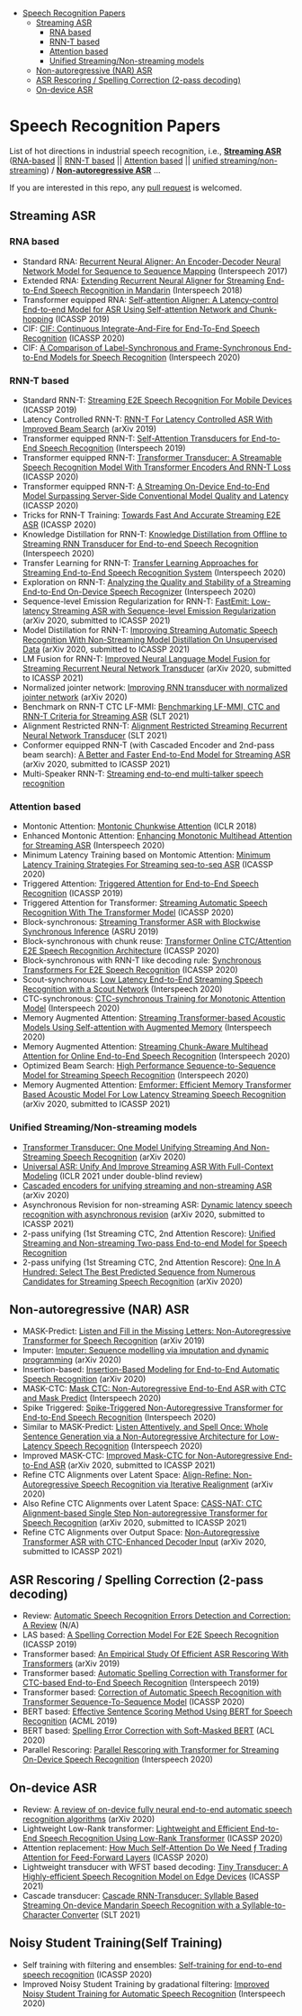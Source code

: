 
<!-- vim-markdown-toc GFM -->

* [Speech Recognition Papers](#speech-recognition-papers)
	* [Streaming ASR](#streaming-asr)
		* [RNA based](#rna-based)
		* [RNN-T based](#rnn-t-based)
		* [Attention based](#attention-based)
		* [Unified Streaming/Non-streaming models](#unified-streamingnon-streaming-models)
	* [Non-autoregressive (NAR)  ASR](#non-autoregressive-nar--asr)
	* [ASR Rescoring / Spelling Correction (2-pass decoding)](#asr-rescoring--spelling-correction-2-pass-decoding)
	* [On-device ASR](#on-device-asr)

<!-- vim-markdown-toc -->

# Speech Recognition Papers
List of hot directions in industrial speech recognition, i.e., [**Streaming ASR**](https://github.com/xingchensong/speech-recognition-papers/blob/main/README.md#streaming-asr) ([RNA-based](https://github.com/xingchensong/speech-recognition-papers#rna-based) || [RNN-T based](https://github.com/xingchensong/speech-recognition-papers#rnn-t-based) || [Attention based](https://github.com/xingchensong/speech-recognition-papers#attention-based) || [unified streaming/non-streaming](https://github.com/xingchensong/speech-recognition-papers#unified-streamingnon-streaming-models)) / [**Non-autoregressive ASR**](https://github.com/xingchensong/speech-recognition-papers#non-autoregressive-nar--asr) ...

If you are interested in this repo, any [pull request](https://github.com/xingchensong/speech-recognition-papers/pulls) is welcomed.

## Streaming ASR

### RNA based
- Standard RNA: [Recurrent Neural Aligner: An Encoder-Decoder Neural Network Model for Sequence to Sequence Mapping](https://pdfs.semanticscholar.org/7703/a2c5468ecbee5b62c048339a03358ed5fe19.pdf) (Interspeech 2017)
- Extended RNA: [Extending Recurrent Neural Aligner for Streaming End-to-End Speech Recognition in Mandarin](https://arxiv.org/pdf/1806.06342.pdf) (Interspeech 2018)
- Transformer equipped RNA: [Self-attention Aligner: A Latency-control End-to-end Model for ASR Using Self-attention Network and Chunk-hopping](https://arxiv.org/pdf/1902.06450.pdf) (ICASSP 2019)
- CIF: [CIF: Continuous Integrate-And-Fire for End-To-End Speech Recognition](https://arxiv.org/pdf/1905.11235.pdf) (ICASSP 2020)
- CIF: [A Comparison of Label-Synchronous and Frame-Synchronous End-to-End Models for Speech Recognition](https://arxiv.org/pdf/2005.10113.pdf) (Interspeech 2020)

### RNN-T based
- Standard RNN-T: [Streaming E2E Speech Recognition For Mobile Devices](https://arxiv.org/pdf/1811.06621.pdf) (ICASSP 2019)
- Latency Controlled RNN-T: [RNN-T For Latency Controlled ASR With Improved Beam Search](https://arxiv.org/pdf/1911.01629.pdf) (arXiv 2019)
- Transformer equipped RNN-T: [Self-Attention Transducers for End-to-End Speech Recognition](https://arxiv.org/pdf/1909.13037.pdf) (Interspeech 2019)
- Transformer equipped RNN-T: [Transformer Transducer: A Streamable Speech Recognition Model With Transformer Encoders And RNN-T Loss](https://arxiv.org/pdf/2002.02562.pdf) (ICASSP 2020)
- Transformer equipped RNN-T: [A Streaming On-Device End-to-End Model Surpassing Server-Side Conventional Model Quality and Latency](https://arxiv.org/pdf/2003.12710.pdf) (ICASSP 2020)
- Tricks for RNN-T Training: [Towards Fast And Accurate Streaming E2E ASR](https://arxiv.org/pdf/2004.11544.pdf) (ICASSP 2020)
- Knowledge Distillation for RNN-T: [Knowledge Distillation from Offline to Streaming RNN Transducer for End-to-end Speech Recognition]() (Interspeech 2020)
- Transfer Learning for RNN-T: [Transfer Learning Approaches for Streaming End-to-End Speech Recognition System](https://arxiv.org/pdf/2008.05086.pdf) (Interspeech 2020)
- Exploration on RNN-T: [Analyzing the Quality and Stability of a Streaming End-to-End On-Device Speech Recognizer](https://arxiv.org/pdf/2006.01416.pdf) (Interspeech 2020)
- Sequence-level Emission Regularization for RNN-T: [FastEmit: Low-latency Streaming ASR with Sequence-level Emission Regularization](https://arxiv.org/pdf/2010.11148.pdf) (arXiv 2020, submitted to ICASSP 2021)
- Model Distillation for RNN-T: [Improving Streaming Automatic Speech Recognition With Non-Streaming  Model Distillation On Unsupervised Data](https://arxiv.org/pdf/2010.12096.pdf) (arXiv 2020, submitted to ICASSP 2021)
- LM Fusion for RNN-T: [Improved Neural Language Model Fusion for Streaming Recurrent Neural Network Transducer](https://arxiv.org/pdf/2010.13878.pdf) (arXiv 2020, submitted to ICASSP 2021)
- Normalized jointer network: [Improving RNN transducer with normalized jointer network](https://arxiv.org/pdf/2011.01576.pdf) (arXiv 2020)
- Benchmark on RNN-T CTC LF-MMI: [Benchmarking LF-MMI, CTC and RNN-T Criteria for Streaming ASR](https://arxiv.org/pdf/2011.04785.pdf) (SLT 2021)
- Alignment Restricted RNN-T: [Alignment Restricted Streaming Recurrent Neural Network Transducer](https://arxiv.org/pdf/2011.03072.pdf) (SLT 2021)
- Conformer equipped RNN-T (with Cascaded Encoder and 2nd-pass beam search): [A Better and Faster End-to-End Model for Streaming ASR](https://arxiv.org/pdf/2011.10798.pdf) (arXiv 2020, submitted to ICASSP 2021)
- Multi-Speaker RNN-T: [Streaming end-to-end multi-talker speech recognition](https://arxiv.org/pdf/2011.13148.pdf)

### Attention based
- Montonic Attention: [Montonic Chunkwise Attention](https://arxiv.org/pdf/1712.05382.pdf) (ICLR 2018)
- Enhanced Montonic Attention: [Enhancing Monotonic Multihead Attention for Streaming ASR](https://arxiv.org/pdf/2005.09394.pdf) (Interspeech 2020)
- Minimum Latency Training based on Montomic Attention: [Minimum Latency Training Strategies For Streaming seq-to-seq ASR](https://arxiv.org/pdf/2004.05009.pdf) (ICASSP 2020)
- Triggered Attention: [Triggered Attention for End-to-End Speech Recognition](https://www.merl.com/publications/docs/TR2019-015.pdf) (ICASSP 2019)
- Triggered Attention for Transformer: [Streaming Automatic Speech Recognition With The Transformer Model](https://arxiv.org/pdf/2001.02674.pdf) (ICASSP 2020)
- Block-synchronous: [Streaming Transformer ASR with Blockwise Synchronous Inference](https://arxiv.org/pdf/2006.14941.pdf) (ASRU 2019)
- Block-synchronous with chunk reuse: [Transformer Online CTC/Attention E2E Speech Recognition Architecture](https://arxiv.org/pdf/2001.08290.pdf) (ICASSP 2020)
- Block-synchronous with RNN-T like decoding rule: [Synchronous Transformers For E2E Speech Recognition](https://arxiv.org/pdf/1912.02958.pdf) (ICASSP 2020)
- Scout-synchronous: [Low Latency End-to-End Streaming Speech Recognition with a Scout Network](https://arxiv.org/pdf/2003.10369.pdf) (Interspeech 2020)
- CTC-synchronous: [CTC-synchronous Training for Monotonic Attention Model](https://arxiv.org/pdf/2005.04712.pdf) (Interspeech 2020)
- Memory Augmented Attention: [Streaming Transformer-based Acoustic Models Using Self-attention with Augmented Memory](https://arxiv.org/pdf/2005.08042.pdf) (Interspeech 2020)
- Memory Augmented Attention: [Streaming Chunk-Aware Multihead Attention for Online End-to-End Speech Recognition](https://arxiv.org/pdf/2006.01712.pdf) (Interspeech 2020)
- Optimized Beam Search: [High Performance Sequence-to-Sequence Model for Streaming Speech Recognition](https://arxiv.org/pdf/2003.10022.pdf) (Interspeech 2020)
- Memory Augmented Attention: [Emformer: Efficient Memory Transformer Based Acoustic Model For Low Latency Streaming Speech Recognition](https://arxiv.org/pdf/2010.10759.pdf) (arXiv 2020, submitted to ICASSP 2021)

### Unified Streaming/Non-streaming models
- [Transformer Transducer: One Model Unifying Streaming And Non-Streaming Speech Recognition](https://arxiv.org/pdf/2010.03192.pdf) (arXiv 2020)
- [Universal ASR: Unify And Improve Streaming ASR With Full-Context Modeling](https://openreview.net/pdf?id=Pz_dcqfcKW8) (ICLR 2021 under double-blind review)
- [Cascaded encoders for unifying streaming and non-streaming ASR](https://arxiv.org/pdf/2010.14606.pdf) (arXiv 2020)
- Asynchronous Revision for non-streaming ASR: [Dynamic latency speech recognition with asynchronous revision](https://arxiv.org/pdf/2011.01570.pdf) (arXiv 2020, submitted to ICASSP 2021)
- 2-pass unifying (1st Streaming CTC, 2nd Attention Rescore): [Unified Streaming and Non-streaming Two-pass End-to-end Model for Speech Recognition](https://arxiv.org/pdf/2012.05481.pdf)
- 2-pass unifying (1st Streaming CTC, 2nd Attention Rescore): [One In A Hundred: Select The Best Predicted Sequence from Numerous Candidates for Streaming Speech Recognition](https://arxiv.org/pdf/2010.14791.pdf) (arXiv 2020)


## Non-autoregressive (NAR)  ASR
- MASK-Predict: [Listen and Fill in the Missing Letters: Non-Autoregressive Transformer for Speech Recognition](https://arxiv.org/pdf/1911.04908.pdf) (arXiv 2019)
- Imputer: [Imputer: Sequence modelling via imputation and dynamic programming](https://arxiv.org/pdf/2002.08926.pdf) (arXiv 2020)
- Insertion-based: [Insertion-Based Modeling for End-to-End Automatic Speech Recognition](https://arxiv.org/pdf/2005.13211.pdf) (arXiv 2020)
- MASK-CTC: [Mask CTC: Non-Autoregressive End-to-End ASR with CTC and Mask Predict](https://arxiv.org/pdf/2005.08700.pdf) (Interspeech 2020)
- Spike Triggered: [Spike-Triggered Non-Autoregressive Transformer for End-to-End Speech Recognition](https://arxiv.org/pdf/2005.07903.pdf) (Interspeech 2020)
- Similar to MASK-Predict: [Listen Attentively, and Spell Once: Whole Sentence Generation via a Non-Autoregressive Architecture for Low-Latency Speech Recognition](https://arxiv.org/pdf/2005.04862.pdf) (Interspeech 2020)
- Improved MASK-CTC: [Improved Mask-CTC for Non-Autoregressive End-to-End ASR](https://arxiv.org/pdf/2010.13270.pdf) (arXiv 2020, submitted to ICASSP 2021)
- Refine CTC Alignments over Latent Space: [Align-Refine: Non-Autoregressive Speech Recognition via Iterative Realignment](https://arxiv.org/pdf/2010.14233.pdf) (arXiv 2020)
- Also Refine CTC Alignments over Latent Space: [CASS-NAT: CTC Alignment-based Single Step Non-autoregressive Transformer for Speech Recognition](https://arxiv.org/pdf/2010.14725.pdf) (arXiv 2020, submitted to ICASSP 2021)
- Refine CTC Alignments over Output Space: [Non-Autoregressive Transformer ASR with CTC-Enhanced Decoder Input](https://arxiv.org/pdf/2010.15025.pdf) (arXiv 2020, submitted to ICASSP 2021)

## ASR Rescoring / Spelling Correction (2-pass decoding)
- Review: [Automatic Speech Recognition Errors Detection and Correction: A Review](https://www.sciencedirect.com/science/article/pii/S1877050918302187) (N/A)
- LAS based: [A Spelling Correction Model For E2E Speech Recognition](https://arxiv.org/pdf/1902.07178.pdf) (ICASSP 2019)
- Transformer based: [An Empirical Study Of Efficient ASR Rescoring With Transformers](https://arxiv.org/pdf/1910.11450.pdf) (arXiv 2019)
- Transformer based: [Automatic Spelling Correction with Transformer for CTC-based End-to-End Speech Recognition](https://arxiv.org/pdf/1904.10045.pdf) (Interspeech 2019)
- Transformer based: [Correction of Automatic Speech Recognition with Transformer Sequence-To-Sequence Model](https://arxiv.org/pdf/1910.10697.pdf) (ICASSP 2020)
- BERT based: [Effective Sentence Scoring Method Using BERT for Speech Recognition](http://proceedings.mlr.press/v101/shin19a/shin19a.pdf) (ACML 2019)
- BERT based: [Spelling Error Correction with Soft-Masked BERT](https://arxiv.org/pdf/2005.07421.pdf) (ACL 2020)
- Parallel Rescoring: [Parallel Rescoring with Transformer for Streaming On-Device Speech Recognition](https://arxiv.org/pdf/2008.13093.pdf) (Interspeech 2020)

## On-device ASR
- Review: [A review of on-device fully neural end-to-end automatic speech recognition algorithms](https://arxiv.org/pdf/2012.07974.pdf) (arXiv 2020)
- Lightweight Low-Rank transformer: [Lightweight and Efficient End-to-End Speech Recognition Using Low-Rank Transformer](https://arxiv.org/pdf/1910.13923.pdf) (ICASSP 2020)
- Attention replacement: [How Much Self-Attention Do We Need ƒ Trading Attention for Feed-Forward Layers](https://www-i6.informatik.rwth-aachen.de/publications/download/1126/IrieKazukiGerstenbergerAlexerSchl%FCterRalfNeyHermann--HowMuchSelf-AttentionDoWeNeed%3FTradingAttentionforFeed-ForwardLayers--2020.pdf) (ICASSP 2020)
- Lightweight transducer with WFST based decoding: [Tiny Transducer: A Highly-efficient Speech Recognition Model on Edge Devices](https://arxiv.org/pdf/2101.06856.pdf) (ICASSP 2021)
- Cascade transducer: [Cascade RNN-Transducer: Syllable Based Streaming On-device Mandarin Speech Recognition with a Syllable-to-Character Converter](https://arxiv.org/pdf/2011.08469.pdf) (SLT 2021)

## Noisy Student Training(Self Training)
- Self training with filtering and ensembles: [Self-training for end-to-end speech recognition](https://arxiv.org/pdf/1909.09116.pdf) (ICASSP 2020)
- Improved Noisy Student Training by gradational filtering: [Improved Noisy Student Training for Automatic Speech Recognition](https://arxiv.org/pdf/2005.09629.pdf) (Interspeech 2020)
